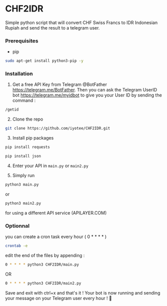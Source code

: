 # CHF2IDR

Simple python script that will convert CHF Swiss Francs to IDR Indonesian Rupiah and send the result to a telegram user.

### Prerequisites

* pip

```sh
sudo apt-get install python3-pip -y
```

### Installation


1. Get a free API Key from Telegram @BotFather https://telegram.me/BotFather. Then you can ask the Telegram UserID bot https://telegram.me/myidbot to give you your User ID by sending the command :

```sh
/getid
```

2. Clone the repo

```sh
git clone https://github.com/iyotee/CHF2IDR.git
```

3. Install pip packages

```sh
pip install requests
```

```sh
pip install json
```


4. Enter your API in `main.py` or `main2.py`

5. Simply run 

```sh
python3 main.py
```

or

```sh
python3 main2.py 
```
for using a different API service (APILAYER.COM)

### Optionnal

you can create a cron task every hour ( 0 * * * * ) 

```sh
crontab -e
```
edit the end of the files by appending :
```sh
0 * * * * python3 CHF2IDR/main.py
```

OR 

```sh
0 * * * * python3 CHF2IDR/main2.py
```

Save and exit with ctrl+x and that's it ! Your bot is now running and sending your message on your Telegram user every hour ! 🎊 
